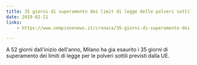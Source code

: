 ```yaml
---
title: 35 giorni di superamento dei limit di legge delle polveri sottili
date: 2019-02-21
links:
    - https://www.sempionenews.it/cronaca/35-giorni-di-superamento-dei-limiti-di-legge-a-milano/

---
```


A 52 giorni dall'inizio dell'anno, Milano ha gia esaurito i 35 giorni di superamento dei limiti di legge per le polveri sottili previsti dalla UE.